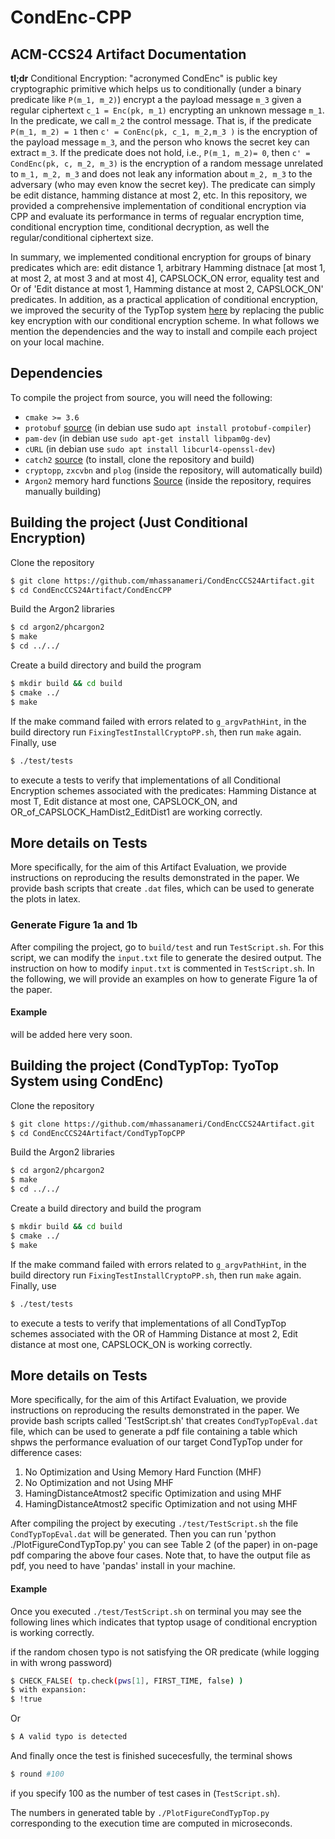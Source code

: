 # CondEnc-CPP #

## ACM-CCS24 Artifact Documentation
[comment]: <> ([![Build Status]&#40;https://www.cs.purdue.edu/homes/mameriek/CondEnccpp.svg?branch=master&#41;]&#40;https://travis-ci.org/rchatterjee/typtopcpp&#41;)

[comment]: <> ([![Build Status]&#40;https://www.cs.purdue.edu/homes/mameriek&#41;]&#40;https://www.cs.purdue.edu/homes/mameriek&#41;)

**tl;dr** Conditional Encryption: "acronymed CondEnc" is public key cryptographic primitive which helps us to conditionally (under a binary predicate like `P(m_1, m_2)`) encrypt a the payload message `m_3` given a regular ciphertext `c_1 = Enc(pk, m_1)` encrypting an unknown message `m_1`. In the predicate, we call `m_2` the control message. That is, if the predicate `P(m_1, m_2) = 1` then `c' = ConEnc(pk, c_1, m_2,m_3 )` is the encryption of the payload message `m_3`, and the person who knows the secret key can extract `m_3`. If the predicate does not hold, i.e., `P(m_1, m_2)= 0`, then `c' = CondEnc(pk, c, m_2, m_3)` is the encryption of a random message unrelated to `m_1, m_2, m_3` and does not leak any information about `m_2, m_3` to the adversary (who may even know the secret key). The predicate can simply be edit distance, hamming distance at most 2, etc. In this repository, we provided a comprehensive implementation of conditional encryption via CPP and evaluate its performance in terms of regualar encryption time, conditional encryption time, conditional decryption, as well the regular/conditional ciphertext size.
 
In summary, we implemented conditional encryption for groups of binary predicates which are: edit distance 1, arbitrary Hamming distnace [at most 1, at most 2, at most 3 and at most 4], CAPSLOCK_ON error, equality test and Or of 'Edit distance at most 1, Hamming distance at most 2, CAPSLOCK_ON' predicates. In addition, as a practical application of conditional encryption, we improved the security of the TypTop system [here](https://github.com/rchatterjee/typtopcpp) by replacing the public key encryption with our conditional encryption scheme. In what follows we mention the dependencies and the way to install and compile each project on your local machine.



## Dependencies
To compile the project from source, you will need the following:
* `cmake >= 3.6`
* `protobuf` [source](https://protobuf.dev/overview/) (in debian use sudo `apt install protobuf-compiler`)
* `pam-dev` (in debian use `sudo apt-get install libpam0g-dev`)
* `cURL` (in debian use `sudo apt install libcurl4-openssl-dev`)
* `catch2` [source](https://github.com/catchorg/Catch2) (to install, clone the repository and build)
* `cryptopp`, `zxcvbn` and `plog` (inside the repository, will automatically build)
* `Argon2` memory hard functions [Source](https://github.com/P-H-C/phc-winner-argon2) (inside the repository, requires manually building)


## Building the project (Just Conditional Encryption)
Clone the repository
```bash
$ git clone https://github.com/mhassanameri/CondEncCCS24Artifact.git
$ cd CondEncCCS24Artifact/CondEncCPP
```
Build the Argon2 libraries
```bash
$ cd argon2/phcargon2
$ make
$ cd ../../
```
Create a build directory and build the program
```bash
$ mkdir build && cd build
$ cmake ../
$ make
```
If the make command failed with errors related to `g_argvPathHint`, in the build directory run `FixingTestInstallCryptoPP.sh`, then run `make` again. Finally, use
```bash
$ ./test/tests
```
to execute a tests to verify that implementations of all Conditional Encryption schemes associated with the predicates: Hamming Distance at most T, Edit distance at most one, CAPSLOCK_ON, and OR_of_CAPSLOCK_HamDist2_EditDist1 are working correctly.


## More details on Tests

More specifically, for the aim of this Artifact Evaluation, we provide instructions on reproducing the results demonstrated in the paper. We provide bash scripts that create `.dat` files, which can be used to generate the plots in latex.

### Generate Figure 1a and 1b 
After compiling the project, go to `build/test` and run `TestScript.sh`. For this script, we can modify the `input.txt` file to generate the desired output. The instruction on how to modify `input.txt` is commented in `TestScript.sh`. In the following, we will provide an examples on how to generate Figure 1a of the paper. 

#### Example
will be added here very soon. 

## Building the project (CondTypTop: TyoTop System using CondEnc)
Clone the repository
```bash
$ git clone https://github.com/mhassanameri/CondEncCCS24Artifact.git
$ cd CondEncCCS24Artifact/CondTypTopCPP
```
Build the Argon2 libraries
```bash
$ cd argon2/phcargon2
$ make
$ cd ../../
```
Create a build directory and build the program
```bash
$ mkdir build && cd build
$ cmake ../
$ make
```
If the make command failed with errors related to `g_argvPathHint`, in the build directory run `FixingTestInstallCryptoPP.sh`, then run `make` again. Finally, use
```bash
$ ./test/tests
```
to execute a tests to verify that implementations of all CondTypTop schemes associated with the OR of Hamming Distance at most 2, Edit distance at most one, CAPSLOCK_ON is working correctly.


## More details on Tests

More specifically, for the aim of this Artifact Evaluation, we provide instructions on reproducing the results demonstrated in the paper. We provide bash scripts called 'TestScript.sh' that creates `CondTypTopEval.dat` file, which can be used to generate a pdf file containing a table which shpws the performance evaluation of our target CondTypTop under for difference cases: 

1. No Optimization and Using Memory Hard Function (MHF)
2. No Optimization and not Using MHF
3. HamingDistanceAtmost2 specific Optimization and using MHF
4. HamingDistanceAtmost2 specific Optimization and not using MHF

After compiling the project by executing `./test/TestScript.sh` the file `CondTypTopEval.dat` will be generated. 
Then you can run 'python ./PlotFigureCondTypTop.py' you can see Table 2 (of the paper) in on-page pdf comparing the above four cases.  Note that, to have the output file as pdf, you need to have 'pandas' install in your machine. 

#### Example
Once you executed `./test/TestScript.sh` on terminal you may see the following lines which indicates that typtop usage of conditional 
encryption is working correctly. 


if the random chosen typo is not satisfying the OR predicate (while logging in with wrong password)
```bash
$ CHECK_FALSE( tp.check(pws[1], FIRST_TIME, false) ) 
$ with expansion:
$ !true
```

Or 
```bash
$ A valid typo is detected
```
And finally once the test is finished sucecesfully, the terminal shows 
```bash
$ round #100
```
if you specify 100 as the number of test cases in (`TestScript.sh`). 

The numbers in generated table by `./PlotFigureCondTypTop.py` corresponding to the execution time are computed in microseconds. 





